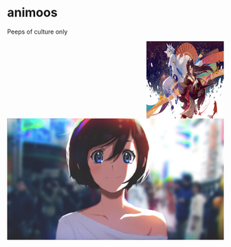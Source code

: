 # animoos
Peeps of culture only

<!--START_SECTION:update_image-->
<img src=https://raw.githubusercontent.com/aenichols/animoos/main/6jHtyVu.jpg height=180px width=180px align=right alt=Profile Image />
<!--END_SECTION:update_image-->

<!--START_SECTION:update_image-->
<!--END_SECTION:update_image-->

![](https://github.com/aenichols/animoos/blob/main/07u2d0gno7p61.jpg?raw=true)
